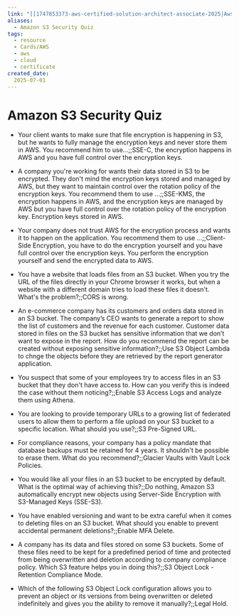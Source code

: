 ```yaml
---
link: "[[1747853373-aws-certified-solution-architect-associate-2025|Aws Certified Solution Architect Associate 2025]]"
aliases: 
  - Amazon S3 Security Quiz
tags:
  - resource
  - Cards/AWS
  - aws
  - cloud
  - certificate
created_date:
  2025-07-01
---
```

# Amazon S3 Security Quiz
- Your client wants to make sure that file encryption is happening in S3, but he wants to fully manage the encryption keys and never store them in AWS. You recommend him to use...;;SSE-C, the encryption happens in AWS and you have full control over the encryption keys.
<!--SR:!2025-08-23,29,250-->
- A company you're working for wants their data stored in S3 to be encrypted. They don't mind the encryption keys stored and managed by AWS, but they want to maintain control over the rotation policy of the encryption keys. You recommend them to use ...;;SSE-KMS, the encryption happens in AWS, and the encryption keys are managed by AWS but you have full control over the rotation policy of the encryption key. Encryption keys stored in AWS.
<!--SR:!2025-08-12,27,290-->
- Your company does not trust AWS for the encryption process and wants it to happen on the application. You recommend them to use ...;;Client-Side Encryption, you have to do the encryption yourself and you have full control over the encryption keys. You perform the encryption yourself and send the encrypted data to AWS.
<!--SR:!2025-08-14,9,250-->
- You have a website that loads files from an S3 bucket. When you try the URL of the files directly in your Chrome browser it works, but when a website with a different domain tries to load these files it doesn't. What's the problem?;;CORS is wrong.
<!--SR:!2025-09-25,64,310-->
- An e-commerce company has its customers and orders data stored in an S3 bucket. The company’s CEO wants to generate a report to show the list of customers and the revenue for each customer. Customer data stored in files on the S3 bucket has sensitive information that we don’t want to expose in the report. How do you recommend the report can be created without exposing sensitive information?;;Use S3 Object Lambda to chnge the objects before they are retrieved by the report generator application.
<!--SR:!2025-09-05,41,290-->
- You suspect that some of your employees try to access files in an S3 bucket that they don't have access to. How can you verify this is indeed the case without them noticing?;;Enable S3 Access Logs and analyze them using Athena.
<!--SR:!2025-08-22,25,290-->
- You are looking to provide temporary URLs to a growing list of federated users to allow them to perform a file upload on your S3 bucket to a specific location. What should you use?;;S3 Pre-Signed URL.
<!--SR:!2025-09-03,44,290-->
- For compliance reasons, your company has a policy mandate that database backups must be retained for 4 years. It shouldn't be possible to erase them. What do you recommend?;;Glacier Vaults with Vault Lock Policies.
<!--SR:!2025-08-15,13,190-->
- You would like all your files in an S3 bucket to be encrypted by default. What is the optimal way of achieving this?;;Do nothing, Amazon S3 automatically encrypt new objects using Server-Side Encryption with S3-Managed Keys (SSE-S3).
<!--SR:!2025-08-24,34,270-->
- You have enabled versioning and want to be extra careful when it comes to deleting files on an S3 bucket. What should you enable to prevent accidental permanent deletions?;;Enable MFA Delete.
<!--SR:!2025-09-22,61,310-->
- A company has its data and files stored on some S3 buckets. Some of these files need to be kept for a predefined period of time and protected from being overwritten and deletion according to company compliance policy. Which S3 feature helps you in doing this?;;S3 Object Lock - Retention Compliance Mode.
<!--SR:!2025-09-07,36,230-->
- Which of the following S3 Object Lock configuration allows you to prevent an object or its versions from being overwritten or deleted indefinitely and gives you the ability to remove it manually?;;Legal Hold.
<!--SR:!2025-09-20,59,310-->




